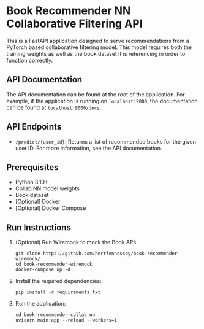 # Book Recommender NN Collaborative Filtering API

This is a FastAPI application designed to serve recommendations from a PyTorch based collaborative filtering model. This
model requires both the training weights as well as the book dataset it is referencing in order to function correctly.

## API Documentation

The API documentation can be found at the root of the application. For example, if the application is running on
`localhost:9000`, the documentation can be found at `localhost:9000/docs`.

## API Endpoints

- `/predict/{user_id}`: Returns a list of recommended books for the given user ID. For more information, see the API
  documentation.

## Prerequisites

- Python 3.10+
- Collab NN model weights
- Book dataset
- [Optional] Docker
- [Optional] Docker Compose

## Run Instructions

1. (Optional) Run Wiremock to mock the Book API:

    ```
    git clone https://github.com/herrfennessey/book-recommender-wiremock/
    cd book-recommender-wiremock
    docker-compose up -d
    ```

2. Install the required dependencies:

    ```
    pip install -r requirements.txt
    ```

3. Run the application:

    ```
    cd book-recommender-collab-nn
    uvicorn main:app --reload --workers=1
    ```


